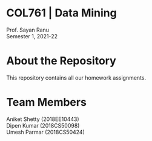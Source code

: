 # COL761 | Data Mining
Prof. Sayan Ranu </br>
Semester 1, 2021-22

# About the Repository
This repository contains all our homework assignments.

# Team Members
Aniket Shetty (2018EE10443) </br>
Dipen Kumar (2018CS50098) </br>
Umesh Parmar (2018CS50424)
